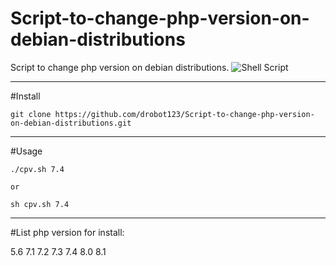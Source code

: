 # Script-to-change-php-version-on-debian-distributions
Script to change php version on debian distributions.
![Shell Script](https://img.shields.io/badge/shell_script-%23121011.svg?style=for-the-badge&logo=gnu-bash&logoColor=white)
____

#Install

```
git clone https://github.com/drobot123/Script-to-change-php-version-on-debian-distributions.git

```
____

#Usage

```
./cpv.sh 7.4

or

sh cpv.sh 7.4

```

____

#List php version for install:

5.6
7.1
7.2
7.3
7.4
8.0
8.1
